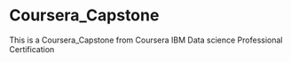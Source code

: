 # Coursera_Capstone
This is a Coursera_Capstone from Coursera IBM Data science Professional Certification 
